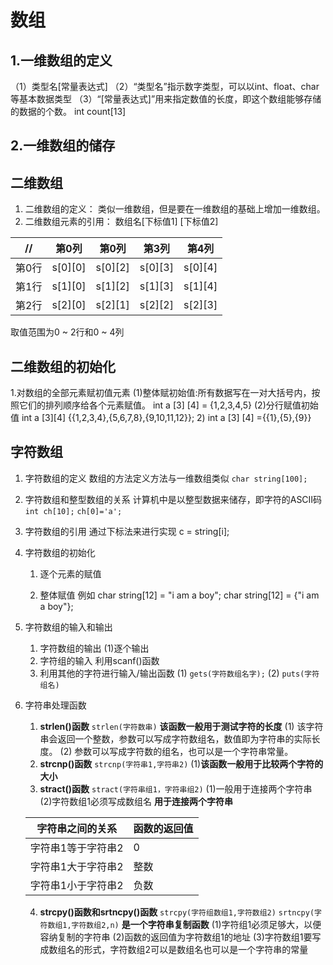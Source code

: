 # 数组
## 1.一维数组的定义
（1）类型名[常量表达式]
（2）“类型名”指示数字类型，可以以int、float、char等基本数据类型
（3）“[常量表达式]”用来指定数值的长度，即这个数组能够存储的数据的个数。
int count[13]

## 2.一维数组的储存

## 二维数组

1. 二维数组的定义：
   类似一维数组，但是要在一维数组的基础上增加一维数组。
2. 二维数组元素的引用：
   数组名[下标值1] [下标值2]

| // | 第0列 | 第0列 | 第3列|第4列|
|---------|---------|---------|-------|-------|
| 第0行 | s[0][0]  | s[0][2]  | s[0][3] | s[0][4] | 
| 第1行  | s[1][0] | s[1][2]  | s[1][3] | s[1][4]
第2行| s[2][0]| s[2][1]|s[2][2]|s[2][3]|s[2][4]|

取值范围为0 ~ 2行和0 ~ 4列

## 二维数组的初始化
 1.对数组的全部元素赋初值元素
(1)整体赋初始值:所有数据写在一对大括号内，按照它们的排列顺序给各个元素赋值。
int a [3] [4] = {1,2,3,4,5}
(2)分行赋值初始值
int a [3][4] {{1,2,3,4},{5,6,7,8},{9,10,11,12}};
2) int a [3] [4] ={{1},{5},{9}}
 ## 字符数组

1. 字符数组的定义
   数组的方法定义方法与一维数组类似
   ``char string[100];``
2. 字符数组和整型数组的关系
   计算机中是以整型数据来储存，即字符的ASCII码
   ``int ch[10];``
   ``ch[0]='a';``
3. 字符数组的引用
   通过下标法来进行实现
   c = string[i];
4. 字符数组的初始化
   1) 逐个元素的赋值
   
   2) 整体赋值
   例如 char string[12] = "i am a boy";
   char string[12] = {"i am a boy"};

5. 字符数组的输入和输出
   1) 字符数组的输出
    (1)逐个输出
   2) 字符组的输入
     利用scanf()函数
   3) 利用其他的字符进行输入/输出函数
   (1) ``gets(字符数组名字);``
   (2) ``puts(字符组名)``
6. 字符串处理函数
   1) **strlen()函数**
    ``strlen(字符数串)``
    **该函数一般用于测试字符的长度**
   (1) 该字符串会返回一个整数，参数可以写成字符数组名，数值即为字符串的实际长度。
   (2) 参数可以写成字符数的组名，也可以是一个字符串常量。
   2) **strcnp()函数**
   ``strcnp(字符串1,字符串2)``
   (1)**该函数一般用于比较两个字符的大小**
   3) **stract()函数**
    ``stract(字符串组1，字符串组2)``
   (1)一般用于连接两个字符串
   (2)字符数组1必须写成数组名
   **用于连接两个字符串**

   |字符串之间的关系|函数的返回值|
   |-----|-----|
   字符串1等于字符串2|0
   字符串1大于字符串2|整数
   字符串1小于字符串2|负数
   4) **strcpy()函数和srtncpy()函数**
    ``strcpy(字符组数组1,字符数组2)``
    ``srtncpy(字符数组1,字符数组2,n)``
    **是一个字符串复制函数**
    (1)字符组1必须足够大，以便容纳复制的字符串
    (2)函数的返回值为字符数组1的地址
    (3)字符数组1要写成数组名的形式，字符数组2可以是数组名也可以是一个字符串的常量
   




